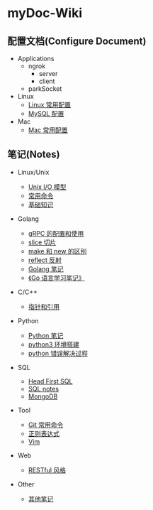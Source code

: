 # myDoc-Wiki

## 配置文档(Configure Document)
* Applications
    * ngrok
        * server
        * client
    * parkSocket
* Linux
    * [Linux 常用配置](https://github.com/gobomb/myDoc/wiki/linux-conf)
    * [MySQL 配置](https://github.com/gobomb/myDoc/wiki/mysql-conf)
* Mac
    * [Mac 常用配置](https://github.com/gobomb/myDoc/wiki/mac-conf)

## 笔记(Notes)
* Linux/Unix
    * [Unix I/O 模型](https://github.com/gobomb/myDoc/wiki/io-model)
    * [常用命令](https://github.com/gobomb/myDoc/wiki/linux-cmd)
    * [基础知识](https://github.com/gobomb/myDoc/wiki/linux-notes)
* Golang
    * [gRPC 的配置和使用](https://github.com/gobomb/myDoc/wiki/grpc)
    * [slice 切片](https://github.com/gobomb/myDoc/wiki/slice)
    * [make 和 new 的区别](https://github.com/gobomb/myDoc/wiki/make-and-new)
    * [reflect 反射](https://github.com/gobomb/myDoc/wiki/reflect)
    * [Golang 笔记](https://github.com/gobomb/myDoc/wiki/golang-notes)
    * [《Go 语言学习笔记》](https://github.com/gobomb/myDoc/wiki/go-learning-notes)
* C/C++
    * [指针和引用](https://github.com/gobomb/myDoc/wiki/pointer-and-reference)

* Python
	* [Python 笔记](https://github.com/gobomb/myDoc/wiki/python-notes.md)	 
	* [python3 环境搭建](https://github.com/gobomb/myDoc/wiki/python3-install)
	* [python 错误解决过程](https://github.com/gobomb/myDoc/wiki/python3-issus) 	

* SQL
    * [Head First SQL](https://github.com/gobomb/myDoc/wiki/head_first_sql)
    * [SQL notes](https://github.com/gobomb/myDoc/wiki/sql-notes)
    * [MongoDB](https://github.com/gobomb/myDoc/wiki/mongodb)
* Tool
    * [Git 常用命令](https://github.com/gobomb/myDoc/wiki/git)
    * [正则表达式](https://github.com/gobomb/myDoc/wiki/regex)
    * [Vim](https://github.com/gobomb/myDoc/wiki/vim)
* Web
    * [RESTful 风格](https://github.com/gobomb/myDoc/wiki/restful)
* Other
    * [其他笔记](https://github.com/gobomb/myDoc/wiki/other-notes)